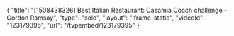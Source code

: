 {
    "title": "[1508438326] Best Italian Restaurant: Casamia Coach challenge - Gordon Ramsay",
    "type": "solo",
    "layout": "iframe-static",
    "videoId": "123179395",
    "url": "\/tvpembed\/123179395"
}